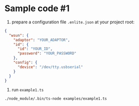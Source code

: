 # Sample code #1

1. prepare a configuration file `.enlite.json` at your project root:
```json
{
  "wsun": {
    "adaptor": "YOUR_ADAPTOR",
    "id": {
      "id": "YOUR_ID",
      "password": "YOUR_PASSWORD"
    },
    "config": {
      "device": "/dev/tty.usbserial"
    }
  }
}
```
1. run `example1.ts`
```
./node_module/.bin/ts-node examples/example1.ts
```
